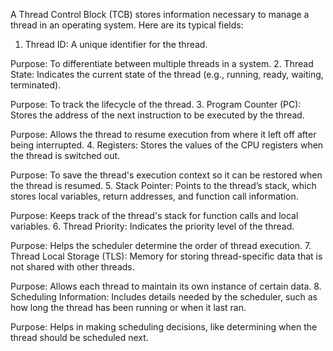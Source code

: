 A Thread Control Block (TCB) stores information necessary to manage a thread in an operating system. Here are its typical fields:

1. Thread ID: A unique identifier for the thread.

Purpose: To differentiate between multiple threads in a system.
2. Thread State: Indicates the current state of the thread (e.g., running, ready, waiting, terminated).

Purpose: To track the lifecycle of the thread.
3. Program Counter (PC): Stores the address of the next instruction to be executed by the thread.

Purpose: Allows the thread to resume execution from where it left off after being interrupted.
4. Registers: Stores the values of the CPU registers when the thread is switched out.

Purpose: To save the thread's execution context so it can be restored when the thread is resumed.
5. Stack Pointer: Points to the thread’s stack, which stores local variables, return addresses, and function call information.

Purpose: Keeps track of the thread's stack for function calls and local variables.
6. Thread Priority: Indicates the priority level of the thread.

Purpose: Helps the scheduler determine the order of thread execution.
7. Thread Local Storage (TLS): Memory for storing thread-specific data that is not shared with other threads.

Purpose: Allows each thread to maintain its own instance of certain data.
8. Scheduling Information: Includes details needed by the scheduler, such as how long the thread has been running or when it last ran.

Purpose: Helps in making scheduling decisions, like determining when the thread should be scheduled next.